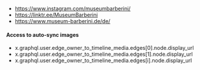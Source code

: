 - https://www.instagram.com/museumbarberini/
- https://linktr.ee/MuseumBarberini
- https://www.museum-barberini.de/de/

#### Access to auto-sync images
- x.graphql.user.edge_owner_to_timeline_media.edges[0].node.display_url
- x.graphql.user.edge_owner_to_timeline_media.edges[1].node.display_url
- x.graphql.user.edge_owner_to_timeline_media.edges[i].node.display_url
